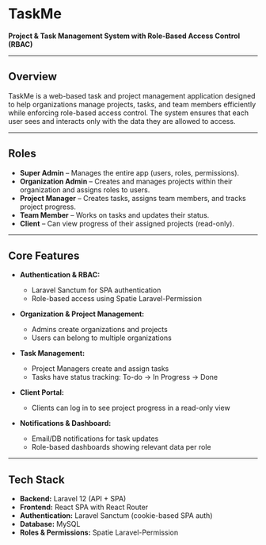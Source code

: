 # TaskMe

**Project & Task Management System with Role-Based Access Control (RBAC)**

---

## Overview

TaskMe is a web-based task and project management application designed to help organizations manage projects, tasks, and team members efficiently while enforcing role-based access control. The system ensures that each user sees and interacts only with the data they are allowed to access.

---

## Roles

- **Super Admin** – Manages the entire app (users, roles, permissions).
- **Organization Admin** – Creates and manages projects within their organization and assigns roles to users.
- **Project Manager** – Creates tasks, assigns team members, and tracks project progress.
- **Team Member** – Works on tasks and updates their status.
- **Client** – Can view progress of their assigned projects (read-only).

---

## Core Features

- **Authentication & RBAC:**
    - Laravel Sanctum for SPA authentication
    - Role-based access using Spatie Laravel-Permission

- **Organization & Project Management:**
    - Admins create organizations and projects
    - Users can belong to multiple organizations

- **Task Management:**
    - Project Managers create and assign tasks
    - Tasks have status tracking: To-do → In Progress → Done

- **Client Portal:**
    - Clients can log in to see project progress in a read-only view

- **Notifications & Dashboard:**
    - Email/DB notifications for task updates
    - Role-based dashboards showing relevant data per role

---

## Tech Stack

- **Backend:** Laravel 12 (API + SPA)
- **Frontend:** React SPA with React Router
- **Authentication:** Laravel Sanctum (cookie-based SPA auth)
- **Database:** MySQL
- **Roles & Permissions:** Spatie Laravel-Permission  